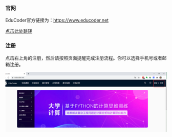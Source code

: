 ### 官网
EduCoder官方链接为：https://www.educoder.net

[点击此处跳转](https://www.educoder.net)

### 注册

点击右上角的注册，然后请按照页面提醒完成注册流程。你可以选择手机号或者邮箱注册。

![image](https://github.com/longsjtu/FAQ/blob/Programming---ideas-and-methods/Codeblocks%20Installation/images/1__1.png)
